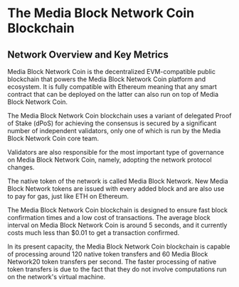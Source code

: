 # The Media Block Network Coin Blockchain

## Network Overview and Key Metrics

Media Block Network Coin is the decentralized EVM-compatible public blockchain that powers the Media Block Network Coin platform and ecosystem. It is fully compatible with Ethereum meaning that any smart contract that can be deployed on the latter can also run on top of Media Block Network Coin.

The Media Block Network Coin blockchain uses a variant of delegated Proof of Stake (dPoS) for achieving the consensus is secured by a significant number of independent validators, only one of which is run by the Media Block Network Coin core team.

Validators are also responsible for the most important type of governance on Media Block Network Coin, namely, adopting the network protocol changes.

The native token of the network is called Media Block Network. New Media Block Network tokens are issued with every added block and are also use to pay for gas, just like ETH on Ethereum.

The Media Block Network Coin blockchain is designed to ensure fast block confirmation times and a low cost of transactions. The average block interval on Media Block Network Coin is around 5 seconds, and it currently costs much less than $0.01 to get a transaction confirmed.

In its present capacity, the Media Block Network Coin blockchain is capable of processing around 120 native token transfers and 60 Media Block Network20 token transfers per second. The faster processing of native token transfers is due to the fact that they do not involve computations run on the network's virtual machine.
